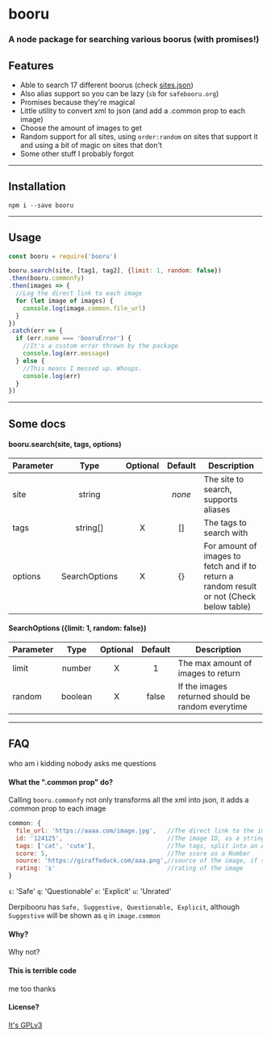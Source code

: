 # booru
### A node package for searching various boorus (with promises!)

## Features

- Able to search 17 different boorus (check [sites.json](./sites.json))
- Also alias support so you can be lazy (`sb` for `safebooru.org`)
- Promises because they're magical
- Little utility to convert xml to json (and add a .common prop to each image)
- Choose the amount of images to get
- Random support for all sites, using `order:random` on sites that support it and using a bit of magic on sites that don't
- Some other stuff I probably forgot

---

## Installation
```
npm i --save booru
```

---

## Usage
```js
const booru = require('booru')

booru.search(site, [tag1, tag2], {limit: 1, random: false})
.then(booru.commonfy)
.then(images => {
  //Log the direct link to each image
  for (let image of images) {
    console.log(image.common.file_url)
  }
})
.catch(err => {
  if (err.name === 'booruError') {
    //It's a custom error thrown by the package
    console.log(err.message)
  } else {
    //This means I messed up. Whoops.
    console.log(err)
  }
})
```
---
## Some docs
#### booru.search(site, tags, options)
| Parameter | Type          | Optional | Default | Description |
|-----------|:-------------:|:--------:|:-------:|-------------|
| site      | string        |          | *none*  | The site to search, supports aliases
| tags      | string[]      |    X     | []      | The tags to search with
| options   | SearchOptions |    X     | {}      | For amount of images to fetch and if to return a random result or not (Check below table)

#### SearchOptions ({limit: 1, random: false})
| Parameter | Type          | Optional | Default | Description |
|-----------|:-------------:|:--------:|:-------:|-------------|
| limit     | number        |    X     | 1       | The max amount of images to return
| random    | boolean       |    X     | false   | If the images returned should be random everytime

---
## FAQ
who am i kidding nobody asks me questions
#### What the ".common prop" do?
Calling `booru.commonfy` not only transforms all the xml into json, it adds a .common prop to each image

```js
common: {
  file_url: 'https://aaaa.com/image.jpg',   //The direct link to the image, ready to post
  id: '124125',                             //The image ID, as a string
  tags: ['cat', 'cute'],                    //The tags, split into an Array
  score: 5,                                 //The score as a Number
  source: 'https://giraffeduck.com/aaa.png',//source of the image, if supplied
  rating: 's'                               //rating of the image
}
```

`s`: 'Safe'
`q`: 'Questionable'
`e`: 'Explicit'
`u`: 'Unrated'

Derpibooru has `Safe, Suggestive, Questionable, Explicit`, although `Suggestive` will be shown as `q` in `image.common`

#### Why?
Why not?

#### This is terrible code
me too thanks

#### License?
[It's GPLv3](http://choosealicense.com/licenses/gpl-3.0/)
